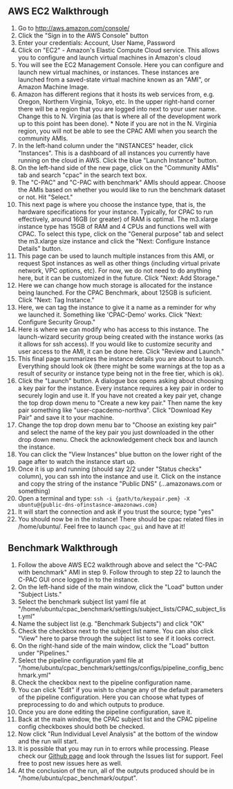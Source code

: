 AWS EC2 Walkthrough
-------------------
1. Go to http://aws.amazon.com/console/
2. Click the "Sign in to the AWS Console" button
3. Enter your credentials: Account, User Name, Password
4. Click on "EC2" - Amazon's Elastic Compute Cloud service. This allows you to configure and launch virtual machines in Amazon's cloud
5. You will see the EC2 Management Console. Here you can configure and launch new virtual machines, or instances. These instances are launched from a saved-state virtual machine known as an "AMI", or Amazon Machine Image.
6. Amazon has different regions that it hosts its web services from, e.g. Oregon, Northern Virginia, Tokyo, etc. In the upper right-hand corner there will be a region that you are logged into next to your user name. Change this to N. Virginia (as that is where all of the development work up to this point has been done). * Note if you are not in the N. Virginia region, you will not be able to see the CPAC AMI when you search the community AMIs.
7. In the left-hand column under the "INSTANCES" header, click "Instances". This is a dashboard of all instances you currently have running on the cloud in AWS. Click the blue "Launch Instance" button.
8. On the left-hand side of the new page, click on the "Community AMIs" tab and search "cpac" in the search text box.
9. The "C-PAC" and "C-PAC with benchmark" AMIs should appear. Choose the AMIs based on whether you would like to run the benchmark dataset or not. Hit "Select."
10. This next page is where you choose the instance type, that is, the hardware specifications for your instance. Typically, for CPAC to run effectively, around 16GB (or greater) of RAM is optimal. The m3.xlarge instance type has 15GB of RAM and 4 CPUs and functions well with CPAC. To select this type, click on the "General purpose" tab and select the m3.xlarge size instance and click the "Next: Configure Instance Details" button.
11. This page can be used to launch multiple instances from this AMI, or request Spot instances as well as other things (including virtual private network, VPC options, etc). For now, we do not need to do anything here, but it can be customized in the future. Click "Next: Add Storage."
12. Here we can change how much storage is allocated for the instance being launched. For the CPAC Benchmark, about 125GB is suficient. Click "Next: Tag Instance."
13. Here, we can tag the instance to give it a name as a reminder for why we launched it. Something like 'CPAC-Demo' works. Click "Next: Configure Security Group."
14. Here is where we can modify who has access to this instance. The launch-wizard security group being created with the instance works (as it allows for ssh access). If you would like to customize security and user access to the AMI, it can be done here. Click "Review and Launch."
15. This final page summarizes the instance details you are about to launch. Everything should look ok (there might be some warnings at the top as a result of security or instance type being not in the free tier, which is ok).
16. Click the "Launch" button. A dialogue box opens asking about choosing a key pair for the instance. Every instance requires a key pair in order to securely login and use it. If you have not created a key pair yet, change the top drop down menu to "Create a new key pair." Then name the key pair something like "user-cpacdemo-northva". Click "Download Key Pair" and save it to your machine.
17. Change the top drop down menu bar to "Choose an existing key pair" and select the name of the key pair you just downloaded in the other drop down menu. Check the acknowledgement check box and launch the instance.
18. You can click the "View Instances" blue button on the lower right of the page after to watch the instance start up.
19. Once it is up and running (should say 2/2 under "Status checks" column), you can ssh into the instance and use it. Click on the instance and copy the string of the instance "Public DNS" (...amazonaws.com or something)
20. Open a terminal and type: `ssh -i {path/to/keypair.pem} -X ubuntu@{public-dns-ofinstasnce-amazonaws.com}`
21. It will start the connection and ask if you trust the source; type "yes"
22. You should now be in the instance! There should be cpac related files in /home/ubuntu/. Feel free to launch `cpac_gui` and have at it!

Benchmark Walkthrough
---------------------
1. Follow the above AWS EC2 walkthrough above and select the "C-PAC with benchmark" AMI in step 9. Follow through to step 22 to launch the C-PAC GUI once logged in to the instance.
2. On the left-hand side of the main window, click the "Load" button under "Subject Lists."
3. Select the benchmark subject list yaml file at "/home/ubuntu/cpac_benchmark/settings/subject_lists/CPAC_subject_list.yml"
4. Name the subject list (e.g. "Benchmark Subjects") and click "OK"
5. Check the checkbox next to the subject list name. You can also click "View" here to parse through the subject list to see if it looks correct.
6. On the right-hand side of the main window, click the "Load" button under "Pipelines."
7. Select the pipeline configuration yaml file at "/home/ubuntu/cpac_benchmark/settings/configs/pipeline_config_benchmark.yml"
8. Check the checkbox next to the pipeline configuration name.
9. You can click "Edit" if you wish to change any of the default parameters of the pipeline configuration. Here you can choose what types of preprocessing to do and which outputs to produce.
10. Once you are done editing the pipeline configuration, save it.
11. Back at the main window, the CPAC subject list and the CPAC pipeline config checkboxes should both be checked.
12. Now click "Run Individual Level Analysis" at the bottom of the window and the run will start.
13. It is possible that you may run in to errors while processing. Please check our [Github page](https://github.com/FCP-INDI/C-PAC) and look through the Issues list for support. Feel free to post new issues here as well.
14. At the conclusion of the run, all of the outputs produced should be in "/home/ubuntu/cpac_benchmark/output".
